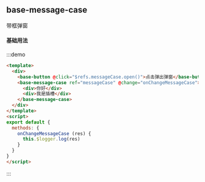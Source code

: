 <script>
export default {
  methods: {
    onChangeMessageCase (res) {
      this.$logger.log(res)
    }
  }
}
</script>
## base-message-case
带框弹窗
#### 基础用法
:::demo
``` html
<template>
  <div>
    <base-button @click="$refs.messageCase.open()">点击弹出弹窗</base-button>
    <base-message-case ref="messageCase" @change="onChangeMessageCase">
      <div>你好</div>
      <div>我是插槽</div>
    </base-message-case>
  </div>
</template>
<script>
export default {
  methods: {
    onChangeMessageCase (res) {
      this.$logger.log(res)
    }
  }
}
</script>
```
:::
